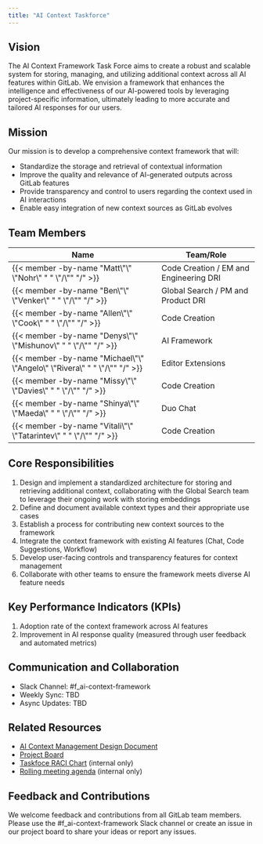 ```yaml
---
title: "AI Context Taskforce"
---
```


## Vision

The AI Context Framework Task Force aims to create a robust and scalable system for storing, managing, and utilizing additional context across all AI features within GitLab. We envision a framework that enhances the intelligence and effectiveness of our AI-powered tools by leveraging project-specific information, ultimately leading to more accurate and tailored AI responses for our users.

## Mission

Our mission is to develop a comprehensive context framework that will:

- Standardize the storage and retrieval of contextual information
- Improve the quality and relevance of AI-generated outputs across GitLab features
- Provide transparency and control to users regarding the context used in AI interactions
- Enable easy integration of new context sources as GitLab evolves

## Team Members

| Name                                           | Team/Role           |
|------------------------------------------------|---------------------|
| {{< member -by-name "Matt\\\"\\\" \\\"Nohr\\\" " " \\\"/\\\"" "/" >}}             | Code Creation / EM and Engineering DRI  |
| {{< member -by-name "Ben\\\"\\\" \\\"Venker\\\" " " \\\"/\\\"" "/" >}}            | Global Search / PM and Product DRI  |
| {{< member -by-name "Allen\\\"\\\" \\\"Cook\\\" " " \\\"/\\\"" "/" >}}            | Code Creation       |
| {{< member -by-name "Denys\\\"\\\" \\\"Mishunov\\\" " " \\\"/\\\"" "/" >}}        | AI Framework        |
| {{< member -by-name "Michael\\\"\\\" \\\"Angelo\\\" \\\"Rivera\\\" " " \\\"/\\\"" "/" >}} | Editor Extensions   |
| {{< member -by-name "Missy\\\"\\\" \\\"Davies\\\" " " \\\"/\\\"" "/" >}}          | Code Creation       |
| {{< member -by-name "Shinya\\\"\\\" \\\"Maeda\\\" " " \\\"/\\\"" "/" >}}          | Duo Chat            |
| {{< member -by-name "Vitali\\\"\\\" \\\"Tatarintev\\\" " " \\\"/\\\"" "/" >}}     | Code Creation       |

## Core Responsibilities

1. Design and implement a standardized architecture for storing and retrieving additional context, collaborating with the Global Search team to leverage their ongoing work with storing embeddings
1. Define and document available context types and their appropriate use cases
1. Establish a process for contributing new context sources to the framework
1. Integrate the context framework with existing AI features (Chat, Code Suggestions, Workflow)
1. Develop user-facing controls and transparency features for context management
1. Collaborate with other teams to ensure the framework meets diverse AI feature needs

## Key Performance Indicators (KPIs)

1. Adoption rate of the context framework across AI features
1. Improvement in AI response quality (measured through user feedback and automated metrics)

## Communication and Collaboration

- Slack Channel: #f_ai-context-framework
- Weekly Sync: TBD
- Async Updates: TBD

## Related Resources

- [AI Context Management Design Document](/handbook/engineering/architecture/design-documents/ai_context_management/)
- [Project Board](https://gitlab.com/groups/gitlab-org/-/boards/7696602?label_name%5B%5D=task%20force::AI%20Context)
- [Taskfoce RACI Chart](https://docs.google.com/spreadsheets/d/1jRBCm7IYMdN6dDgnGIplKmN9QJE135w5Nb_lBJ_yOaY/edit?gid=1036808851#gid=1036808851) (internal only)
- [Rolling meeting agenda](https://docs.google.com/document/d/1a3bg7XxmndJw2fKABlS884c7xXckDeQP8uuTqdbiqEQ/edit?usp=sharing) (internal only)

## Feedback and Contributions

We welcome feedback and contributions from all GitLab team members. Please use the #f_ai-context-framework Slack channel or create an issue in our project board to share your ideas or report any issues.
